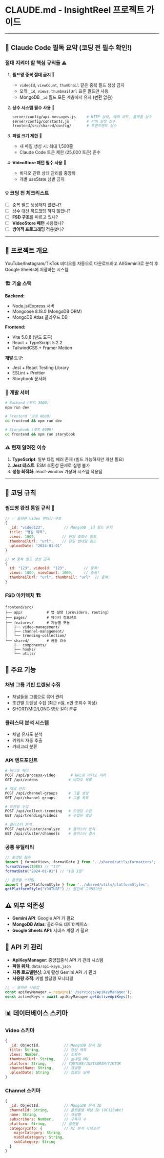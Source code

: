 # CLAUDE.md - InsightReel 프로젝트 가이드

---

## 🚨 **Claude Code 필독 요약 (코딩 전 필수 확인!)**

### **절대 지켜야 할 핵심 규칙들** ⚠️

1. **필드명 중복 절대 금지** 🚫
   - `videoId`, `viewCount`, `thumbnail` 같은 중복 필드 생성 금지
   - 오직 `_id`, `views`, `thumbnailUrl` 표준 필드만 사용
   - MongoDB `_id` 필드 모든 계층에서 유지 (변환 없음)

2. **상수 시스템 필수 사용** 📝
   ```bash
   server/config/api-messages.js     # HTTP 상태, 에러 코드, 플랫폼 상수
   server/config/constants.js        # 서버 설정 상수
   frontend/src/shared/config/       # 프론트엔드 상수
   ```

3. **파일 크기 제한** 📏
   - 새 파일 생성 시: 최대 1,500줄
   - Claude Code 토큰 제한 (25,000 토큰) 준수

4. **VideoStore 패턴 필수 사용** 🎯
   - 비디오 관련 상태 관리를 중앙화
   - 개별 useState 남발 금지

### **💡 코딩 전 체크리스트**
- [ ] 중복 필드 생성하지 않았나?
- [ ] 상수 대신 하드코딩 하지 않았나?
- [ ] **FSD 구조**를 따르고 있나?
- [ ] **VideoStore 패턴** 사용했나?
- [ ] **방어적 프로그래밍** 적용했나?

---

## 🎯 프로젝트 개요
YouTube/Instagram/TikTok 비디오를 자동으로 다운로드하고 AI(Gemini)로 분석 후 Google Sheets에 저장하는 시스템

### 🏗️ **기술 스택**
**Backend:**
- Node.js/Express 서버
- Mongoose 8.18.0 (MongoDB ORM)
- MongoDB Atlas 클라우드 DB

**Frontend:**
- Vite 5.0.8 (빌드 도구)
- React + TypeScript 5.2.2
- TailwindCSS + Framer Motion

**개발 도구:**
- Jest + React Testing Library
- ESLint + Prettier
- Storybook 문서화

### 🚀 **개발 서버**
```bash
# Backend (포트 3000)
npm run dev

# Frontend (포트 8000)
cd frontend && npm run dev

# Storybook (포트 6006)
cd frontend && npm run storybook
```

### ⚠️ **현재 알려진 이슈**
1. **TypeScript**: 일부 타입 에러 존재 (빌드 가능하지만 개선 필요)
2. **Jest 테스트**: ESM 호환성 문제로 실행 불가
3. **성능 최적화**: react-window 가상화 시스템 적용됨

---

## 📝 코딩 규칙

### **필드명 완전 통일 규칙** 🎯
```javascript
// ✅ 올바른 Video 엔티티 구조
{
  _id: "video123",         // MongoDB _id 필드 유지
  title: "영상 제목",
  views: 1000,            // 단일 조회수 필드
  thumbnailUrl: "url",    // 단일 썸네일 필드
  uploadDate: "2024-01-01"
}

// ❌ 중복 필드 생성 금지
{
  id: "123", videoId: "123",        // 중복!
  views: 1000, viewCount: 1000,     // 중복!
  thumbnailUrl: "url", thumbnail: "url"  // 중복!
}
```

### **FSD 아키텍처** 🏗️
```
frontend/src/
├── app/           # 앱 설정 (providers, routing)
├── pages/         # 페이지 컴포넌트
├── features/      # 기능별 모듈
│   ├── video-management/
│   ├── channel-management/
│   └── trending-collection/
└── shared/        # 공통 요소
    ├── components/
    ├── hooks/
    └── utils/
```

## 🚀 **주요 기능**

### **채널 그룹 기반 트렌딩 수집**
- 채널들을 그룹으로 묶어 관리
- 조건별 트렌딩 수집 (최근 n일, n만 조회수 이상)
- SHORT/MID/LONG 영상 길이 분류

### **클러스터 분석 시스템**
- 채널 유사도 분석
- 키워드 자동 추출
- 카테고리 분류

### **API 엔드포인트**
```bash
# 비디오 처리
POST /api/process-video       # URL로 비디오 처리
GET /api/videos              # 비디오 목록

# 채널 관리
POST /api/channel-groups     # 그룹 생성
GET /api/channel-groups      # 그룹 목록

# 트렌딩 수집
POST /api/collect-trending   # 트렌딩 수집
GET /api/trending/videos     # 수집된 영상

# 클러스터 분석
POST /api/cluster/analyze    # 클러스터 분석
GET /api/cluster/channels    # 클러스터 결과
```

### **공통 유틸리티**
```typescript
// 포맷팅 함수
import { formatViews, formatDate } from '../shared/utils/formatters';
formatViews(1000) // "1천"
formatDate("2024-01-01") // "1월 1일"

// 플랫폼 스타일
import { getPlatformStyle } from '../shared/utils/platformStyles';
getPlatformStyle("YOUTUBE") // 빨간색 그라데이션
```

## ⚠️ **외부 의존성**
- **Gemini API**: Google API 키 필요
- **MongoDB Atlas**: 클라우드 데이터베이스
- **Google Sheets API**: 서비스 계정 키 필요

## 🔑 **API 키 관리**
- **ApiKeyManager**: 중앙집중식 API 키 관리 시스템
- **파일 위치**: `data/api-keys.json`
- **자동 로드밸런싱**: 3개 활성 Gemini API 키 관리
- **사용량 추적**: 키별 할당량 모니터링

```javascript
// ✅ 올바른 사용법
const apiKeyManager = require('./services/ApiKeyManager');
const activeKeys = await apiKeyManager.getActiveApiKeys();
```

## 📊 **데이터베이스 스키마**

### **Video 스키마**
```javascript
{
  _id: ObjectId,           // MongoDB 문서 ID
  title: String,           // 영상 제목
  views: Number,           // 조회수
  thumbnailUrl: String,    // 썸네일 URL
  platform: String,       // YOUTUBE/INSTAGRAM/TIKTOK
  channelName: String,     // 채널명
  uploadDate: String       // 업로드 날짜
}
```

### **Channel 스키마**
```javascript
{
  _id: ObjectId,           // MongoDB 문서 ID
  channelId: String,       // 플랫폼별 채널 ID (UC123abc)
  name: String,            // 채널명
  subscribers: Number,     // 구독자 수
  platform: String,       // 플랫폼
  categoryInfo: {          // AI 분석 카테고리
    majorCategory: String,
    middleCategory: String,
    subCategory: String
  }
}
```
